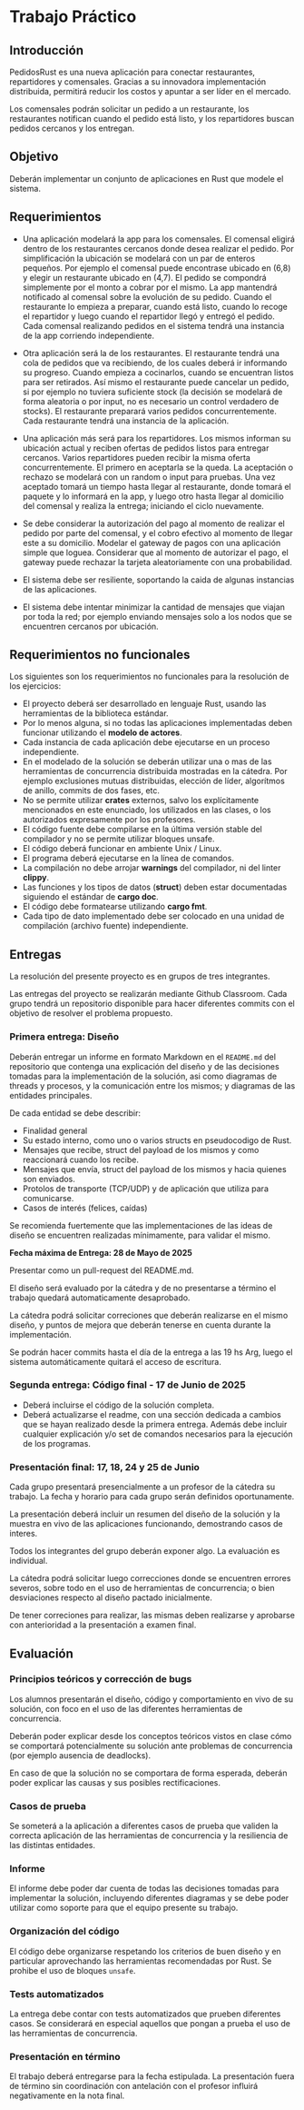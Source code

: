 # Trabajo Práctico

## Introducción

PedidosRust es una nueva aplicación para conectar restaurantes, repartidores y comensales. Gracias a su innovadora implementación distribuida, permitirá reducir los costos y apuntar a ser líder en el mercado. 

Los comensales podrán solicitar un pedido a un restaurante, los restaurantes notifican cuando el pedido está listo, y los repartidores buscan pedidos cercanos y los entregan. 

## Objetivo

Deberán implementar un conjunto de aplicaciones en Rust que modele el sistema. 

## Requerimientos

- Una aplicación modelará la app para los comensales. El comensal eligirá dentro de los restaurantes cercanos donde desea realizar el pedido. Por simplificación la ubicación se modelará con un par de enteros pequeños. Por ejemplo el comensal puede encontrase ubicado en (6,8) y elegir un restaurante ubicado en (4,7). El pedido se compondrá simplemente por el monto a cobrar por el mismo. La app mantendrá notificado al comensal sobre la evolución de su pedido. Cuando el restaurante lo empieza a preparar, cuando está listo, cuando lo recoge el repartidor y luego cuando el repartidor llegó y entregó el pedido. Cada comensal realizando pedidos en el sistema tendrá una instancia de la app corriendo independiente.

- Otra aplicación será la de los restaurantes. El restaurante tendrá una cola de pedidos que va recibiendo, de los cuales deberá ir informando su progreso. Cuando empieza a cocinarlos, cuando se encuentran listos para ser retirados. Así mismo el restaurante puede cancelar un pedido, si por ejemplo no tuviera suficiente stock (la decisión se modelará de forma aleatoria o por input, no es necesario un control verdadero de stocks). El restaurante preparará varios pedidos concurrentemente. Cada restaurante tendrá una instancia de la aplicación.

- Una aplicación más será para los repartidores. Los mismos informan su ubicación actual y reciben ofertas de pedidos listos para entregar cercanos. Varios repartidores pueden recibir la misma oferta concurrentemente. El primero en aceptarla se la queda. La aceptación o rechazo se modelará con un random o input para pruebas. Una vez aceptado tomará un tiempo hasta llegar al restaurante, donde tomará el paquete y lo informará en la app, y luego otro hasta llegar al domicilio del comensal y realiza la entrega; iniciando el ciclo nuevamente.

- Se debe considerar la autorización del pago al momento de realizar el pedido por parte del comensal, y el cobro efectivo al momento de llegar este a su domicilio. Modelar el gateway de pagos con una aplicación simple que loguea. Considerar que al momento de autorizar el pago, el gateway puede rechazar la tarjeta aleatoriamente con una probabilidad. 

- El sistema debe ser resiliente, soportando la caida de algunas instancias de las aplicaciones.

- El sistema debe intentar minimizar la cantidad de mensajes que viajan por toda la red; por ejemplo enviando mensajes solo a los nodos que se encuentren cercanos por ubicación.


## Requerimientos no funcionales

Los siguientes son los requerimientos no funcionales para la resolución de los ejercicios:

- El proyecto deberá ser desarrollado en lenguaje Rust, usando las herramientas de la biblioteca estándar.
- Por lo menos alguna, si no todas las aplicaciones implementadas deben funcionar utilizando el **modelo de actores**.
- Cada instancia de cada aplicación debe ejecutarse en un proceso independiente. 
- En el modelado de la solución se deberán utilizar una o mas de las herramientas de concurrencia distribuida mostradas en la cátedra. Por ejemplo exclusiones mutuas distribuidas, elección de líder, algorítmos de anillo, commits de dos fases, etc.
- No se permite utilizar **crates** externos, salvo los explícitamente mencionados en este enunciado, los utilizados en las clases, o los autorizados expresamente por los profesores.
- El código fuente debe compilarse en la última versión stable del compilador y no se permite utilizar bloques unsafe.
- El código deberá funcionar en ambiente Unix / Linux.
- El programa deberá ejecutarse en la línea de comandos.
- La compilación no debe arrojar **warnings** del compilador, ni del linter **clippy**.
- Las funciones y los tipos de datos (**struct**) deben estar documentadas siguiendo el estándar de **cargo doc**.
- El código debe formatearse utilizando **cargo fmt**.
- Cada tipo de dato implementado debe ser colocado en una unidad de compilación (archivo fuente) independiente.

## Entregas

La resolución del presente proyecto es en grupos de tres integrantes.

Las entregas del proyecto se realizarán mediante Github Classroom. Cada grupo tendrá un repositorio disponible para hacer diferentes commits con el objetivo de resolver el problema propuesto.

### Primera entrega: Diseño

Deberán entregar un informe en formato Markdown en el `README.md` del repositorio que contenga una explicación del diseño y de las decisiones tomadas para la implementación de la solución, asi como diagramas de threads y procesos, y la comunicación entre los mismos; y diagramas de las entidades principales.

De cada entidad se debe describir:
- Finalidad general
- Su estado interno, como uno o varios structs en pseudocodigo de Rust.
- Mensajes que recibe, struct del payload de los mismos  y como reaccionará cuando los recibe.
- Mensajes que envía, struct del payload de los mismos y hacia quienes son enviados.
- Protolos de transporte (TCP/UDP) y de aplicación que utiliza para comunicarse. 
- Casos de interés (felices, caídas)

Se recomienda fuertemente que las implementaciones de las ideas de diseño se encuentren realizadas mínimamente, para validar el mismo.

**Fecha máxima de Entrega: 28 de Mayo de 2025**

Presentar como un pull-request del README.md. 

El diseño será evaluado por la cátedra y de no presentarse a término el trabajo quedará automaticamente desaprobado.

La cátedra podrá solicitar correciones que deberán realizarse en el mismo diseño, y puntos de mejora que deberán tenerse en cuenta durante la implementación.

Se podrán hacer commits hasta el día de la entrega a las 19 hs Arg, luego el sistema automáticamente quitará el acceso de escritura.


### Segunda entrega: Código final - 17 de Junio de 2025

- Deberá incluirse el código de la solución completa.
- Deberá actualizarse el readme, con una sección dedicada a cambios que se hayan realizado desde la primera entrega. Además debe incluir cualquier explicación y/o set de comandos necesarios para la ejecución de los programas.

### Presentación final: 17, 18, 24 y 25 de Junio 

Cada grupo presentará presencialmente a un profesor de la cátedra su trabajo. La fecha y horario para cada grupo serán definidos oportunamente.

La presentación deberá incluir un resumen del diseño de la solución y la muestra en vivo de las aplicaciones funcionando, demostrando casos de interes. 

Todos los integrantes del grupo deberán exponer algo. La evaluación es individual. 

La cátedra podrá solicitar luego correcciones donde se encuentren errores severos, sobre todo en el uso de herramientas de concurrencia; o bien desviaciones respecto al diseño pactado inicialmente.

De tener correciones para realizar, las mismas deben realizarse y aprobarse con anterioridad a la presentación a examen final. 


## Evaluación

### Principios teóricos y corrección de bugs

Los alumnos presentarán el diseño, código y comportamiento en vivo de su solución, con foco en el uso de las diferentes herramientas de concurrencia. 

Deberán poder explicar desde los conceptos teóricos vistos en clase cómo se comportará potencialmente su solución ante problemas de concurrencia (por ejemplo ausencia de deadlocks).

En caso de que la solución no se comportara de forma esperada, deberán poder explicar las causas y sus posibles rectificaciones.

### Casos de prueba

Se someterá a la aplicación a diferentes casos de prueba que validen la correcta aplicación de las herramientas de concurrencia y la resiliencia de las distintas entidades.

### Informe

El informe debe poder dar cuenta de todas las decisiones tomadas para implementar la solución, incluyendo diferentes diagramas y se debe poder utilizar como soporte para que el equipo presente su trabajo.

### Organización del código

El código debe organizarse respetando los criterios de buen diseño y en particular aprovechando las herramientas recomendadas por Rust. 
Se prohibe el uso de bloques `unsafe`. 

### Tests automatizados

La entrega debe contar con tests automatizados que prueben diferentes casos. Se considerará en especial aquellos que pongan a prueba el uso de las herramientas de concurrencia.

### Presentación en término

El trabajo deberá entregarse para la fecha estipulada. La presentación fuera de término sin coordinación con antelación con el profesor influirá negativamente en la nota final.
